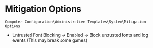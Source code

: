 # Mitigation Options

`Computer Configuration\Administrative Templates\System\Mitigation Options`

- Untrusted Font Blocking -> Enabled -> Block untrusted fonts and log events (This may break some games)